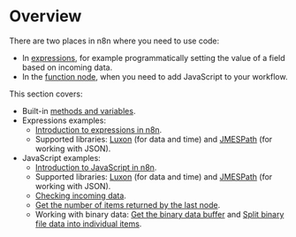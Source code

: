 # Overview

There are two places in n8n where you need to use code:

* In [expressions](/code-examples/expressions/), for example programmatically setting the value of a field based on incoming data.
* In the [function node](/integrations/builtin/core-nodes/n8n-nodes-base.function/), when you need to add JavaScript to your workflow.

This section covers:

* Built-in [methods and variables](/code-examples/methods-variables/).
* Expressions examples:
    * [Introduction to expressions in n8n](/code-examples/expressions/).
    * Supported libraries: [Luxon](/code-examples/expressions/luxon/) (for data and time) and [JMESPath](/code-examples/expressions/jmespath/) (for working with JSON).
* JavaScript examples:
    * [Introduction to JavaScript in n8n](/code-examples/javascript-functions/).
	* Supported libraries: [Luxon](/code-examples/javascript-functions/luxon/) (for data and time) and [JMESPath](/code-examples/javascript-functions/jmespath/) (for working with JSON).
    * [Checking incoming data](/code-examples/javascript-functions/check-incoming-data/).
    * [Get the number of items returned by the last node](/code-examples/javascript-functions/number-items-last-node/).
	* Working with binary data: [Get the binary data buffer](/code-examples/javascript-functions/get-binary-data-buffer/) and [Split binary file data into individual items](/code-examples/javascript-functions/split-binary-file-data/).
